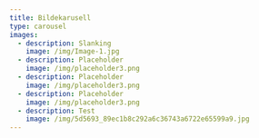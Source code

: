```yaml
---
title: Bildekarusell
type: carousel
images:
  - description: Slanking
    image: /img/Image-1.jpg
  - description: Placeholder
    image: /img/placeholder3.png
  - description: Placeholder
    image: /img/placeholder3.png
  - description: Placeholder
    image: /img/placeholder3.png
  - description: Test
    image: /img/5d5693_89ec1b8c292a6c36743a6722e65599a9.jpg
---
```


